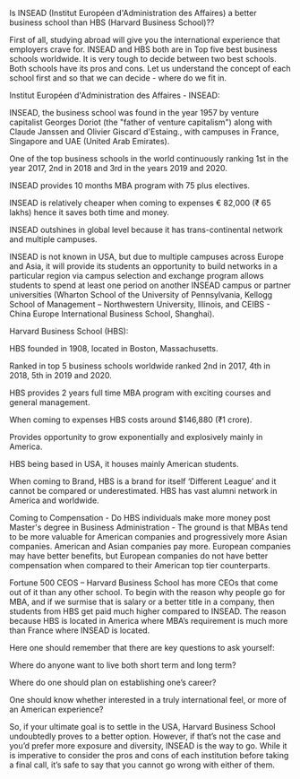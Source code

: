 Is INSEAD (Institut Européen d'Administration des Affaires) a better business school than HBS (Harvard Business School)?? 

First of all, studying abroad will give you the international experience that employers crave for. INSEAD and HBS both are in Top five best business schools worldwide.  It is very tough to decide between two best schools. Both schools have its pros and cons. Let us understand the concept of each school first and so that we can decide - where do we fit in. 

 

Institut Européen d'Administration des Affaires - INSEAD:  

INSEAD, the business school was found in the year 1957 by venture capitalist Georges Doriot (the "father of venture capitalism") along with Claude Janssen and Olivier Giscard d'Estaing., with campuses in France, Singapore and UAE (United Arab Emirates). 

One of the top business schools in the world continuously ranking 1st in the year 2017, 2nd in 2018 and 3rd in the years 2019 and 2020. 

INSEAD provides 10 months MBA program with 75 plus electives. 

INSEAD is relatively cheaper when coming to expenses € 82,000 (₹ 65 lakhs) hence it saves both time and money. 

INSEAD outshines in global level because it has trans-continental network and multiple campuses. 

INSEAD is not known in USA, but due to multiple campuses across Europe and Asia, it will provide its students an opportunity to build networks in a particular region via campus selection and exchange program allows students to spend at least one period on another INSEAD campus or partner universities (Wharton School of the University of Pennsylvania, Kellogg School of Management – Northwestern University, Illinois, and CEIBS - China Europe International Business School, Shanghai). 

 

 

 

 

Harvard Business School (HBS): 

HBS founded in 1908, located in Boston, Massachusetts. 

Ranked in top 5 business schools worldwide ranked 2nd in 2017, 4th in 2018, 5th in 2019 and 2020. 

HBS provides 2 years full time MBA program with exciting courses and general management. 

When coming to expenses HBS costs around $146,880 (₹1 crore). 

Provides opportunity to grow exponentially and explosively mainly in America. 

HBS being based in USA, it houses mainly American students. 

When coming to Brand, HBS is a brand for itself ‘Different League’ and it cannot be compared or underestimated. HBS has vast alumni network in America and worldwide. 

 

Coming to Compensation - Do HBS individuals make more money post Master's degree in Business Administration - The ground is that MBAs tend to be more valuable for American companies and progressively more Asian companies. American and Asian companies pay more. European companies may have better benefits, but European companies do not have better compensation when compared to their American top tier counterparts.  

Fortune 500 CEOS – Harvard Business School has more CEOs that come out of it than any other school. To begin with the reason why people go for MBA, and if we surmise that is salary or a better title in a company, then students from HBS get paid much higher compared to INSEAD. The reason because HBS is located in America where MBA’s requirement is much more than France where INSEAD is located.  

 

Here one should remember that there are key questions to ask yourself: 

Where do anyone want to live both short term and long term?  

Where do one should plan on establishing one’s career? 

One should know whether interested in a truly international feel, or more of an American experience? 

So, if your ultimate goal is to settle in the USA, Harvard Business School undoubtedly proves to a better option. However, if that’s not the case and you’d prefer more exposure and diversity, INSEAD is the way to go. While it is imperative to consider the pros and cons of each institution before taking a final call, it’s safe to say that you cannot go wrong with either of them. 
 
